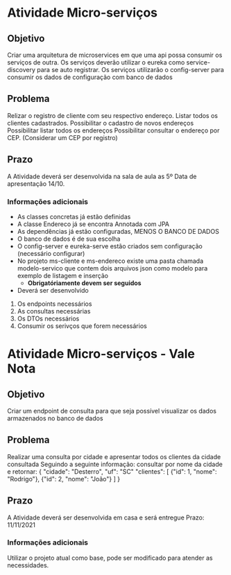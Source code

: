 # Atividade Micro-serviços
## Objetivo
Criar uma arquitetura de microservices em que uma api possa consumir os serviços de outra.
Os serviços deverão utilizar o eureka como service-discovery para se auto registrar.
Os serviços utilizarão o config-server para consumir os dados de configuração com banco de dados

## Problema
Relizar o registro de cliente com seu respectivo endereço.
Listar todos os clientes cadastrados.
Possibilitar o cadastro de novos endereços
Possibilitar listar todos os endereços
Possibilitar consultar o endereço por CEP. (Considerar um CEP por registro)

## Prazo
A Atividade deverá ser desenvolvida na sala de aula as 5º
Data de apresentação 14/10. 

### Informações adicionais
* As classes concretas já estão definidas
* A classe Endereco já se encontra Annotada com JPA
* As dependências já estão configuradas, MENOS O BANCO DE DADOS
* O banco de dados é de sua escolha
* O config-server e eureka-serve estão criados sem configuração (necessário configurar)
* No projeto ms-cliente e ms-endereco existe uma pasta chamada modelo-servico que contem dois arquivos json como modelo para exemplo de listagem e inserção
  * **Obrigatóriamente devem ser seguidos**
* Deverá ser desenvolvido 
1. Os endpoints necessários
2. As consultas necessárias
3. Os DTOs necessários
4. Consumir os serivços que forem necessários


# Atividade Micro-serviços - Vale Nota
## Objetivo
Criar um endpoint de consulta para que seja possível visualizar os dados armazenados no banco de dados

## Problema
Realizar uma consulta por cidade e apresentar todos os clientes da cidade consultada Seguindo a seguinte informação: consultar por nome da cidade e retornar: { "cidade": "Desterro", "uf": "SC" "clientes": [ {"id": 1, "nome": "Rodrigo"}, {"id": 2, "nome": "João"} ] }

## Prazo
A Atividade deverá ser desenvolvida em casa e será entregue Prazo: 11/11/2021

### Informações adicionais
Utilizar o projeto atual como base, pode ser modificado para atender as necessidades.
